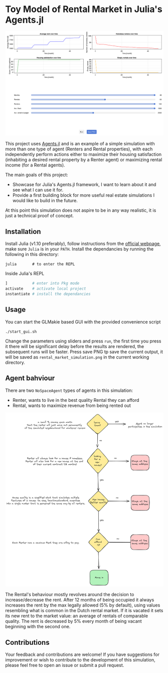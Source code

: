# Toy Model of Rental Market in Julia's Agents.jl

![](rental_market_simulation.png)

This project uses [Agents.jl](https://juliadynamics.github.io/Agents.jl/stable/) and is an example of a simple simulation with more than one type of agent (Renters and Rental properties), with each independently perform actions either to maximize their housing satisfaction (inhabiting a desired rental property by a Renter agent) or maximizing rental income (for a Rental agents).

The main goals of this project:
- Showcase for Julia's Agents.jl framework, I want to learn about it and see what I can use it for.
- Provide a first building block for more useful real estate simulations I would like to build in the future.

At this point this simulation does not aspire to be in any way realistic, it is just a technical proof of concept.

## Installation

Install Julia (v1.10 preferably), follow instructions from the [official webpage](https://julialang.org/downloads/), make sure `Julia` is in your `PATH`.
Install the dependancies by running the following in this directory:

```shell
julia       # to enter the REPL
```

Inside Julia's REPL

```julia
]           # enter into Pkg mode
activate    # activate local project
instantiate # install the dependancies
```

## Usage

You can start the GLMakie based GUI with the provided convenience script

```shell
./start_gui.sh
```

Change the parameters using sliders and press `run`, the first time you press it there will be significant delay before the results are rendered, the subsequent runs will be faster.
Press save PNG tp save the current output, it will be saved as `rental_market_simulation.png` in the current working directory.

## Agent bahviour

There are two `NoSpaceAgent` types of agents in this simulation:
- Renter, wants to live in the best quality Rental they can afford
- Rental, wants to maximize revenue from being rented out

![Rentrer's Decision Tree](renter-decision-tree.png)

The Rental's behaviour mostly revolves around the decision to increase/decrease the rent. After 12 months of being occupied it always increases the rent by the max legally allowed (5% by default), using values resembling what is common in the Dutch rental market. If it is vacated it sets its new rent to the market value: an average of rentals of comparable quality. The rent is decreased by 5% every month of being vacant beginning with the second one.

## Contributions

Your feedback and contributions are welcome! If you have suggestions for improvement or wish to contribute to the development of this simulation, please feel free to open an issue or submit a pull request.